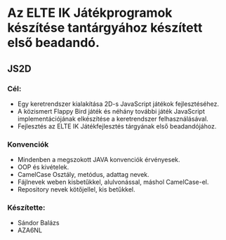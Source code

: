 # Az ELTE IK Játékprogramok készítése tantárgyához készített első beadandó.

## JS2D

### Cél:
 * Egy keretrendszer kialakítása 2D-s JavaScript játékok fejlesztéséhez.
 * A közismert Flappy Bird játék és néhány további játék JavaScript implementációjának elkészítése a keretrendszer felhasználásával.
 * Fejlesztés az ELTE IK Játékfejlesztés tárgyának első beadandójához.

### Konvenciók
 * Mindenben a megszokott JAVA konvenciók érvényesek.
 * OOP és kivételek.
 * CamelCase Osztály, metódus, adattag nevek.
 * Fájlnevek weben kisbetűkkel, alulvonással, máshol CamelCase-el.
 * Repository nevek kötőjellel, kis betűkkel.

### Készítette:
 * Sándor Balázs
 * AZA6NL
